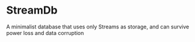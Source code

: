 # StreamDb
A minimalist database that uses only Streams as storage, and can survive power loss and data corruption
